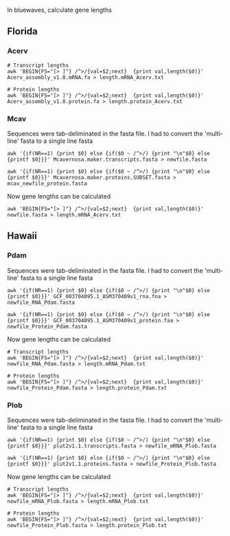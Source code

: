 In bluewaves, calculate gene lengths 

## Florida

### Acerv 

```
# Transcript lengths
awk 'BEGIN{FS="[> ]"} /^>/{val=$2;next}  {print val,length($0)}' Acerv_assembly_v1.0.mRNA.fa > length.mRNA_Acerv.txt

# Protein lengths 
awk 'BEGIN{FS="[> ]"} /^>/{val=$2;next}  {print val,length($0)}' Acerv_assembly_v1.0.protein.fa > length.protein_Acerv.txt

```

### Mcav 

Sequences were tab-deliminated in the fasta file. I had to convert the 'multi-line' fasta to a single line fasta 

```
awk '{if(NR==1) {print $0} else {if($0 ~ /^>/) {print "\n"$0} else {printf $0}}}' Mcavernosa.maker.transcripts.fasta > newfile.fasta

awk '{if(NR==1) {print $0} else {if($0 ~ /^>/) {print "\n"$0} else {printf $0}}}' Mcavernosa.maker.proteins.SUBSET.fasta > mcav_newfile_protein.fasta

```

Now gene lengths can be calculated 

```
awk 'BEGIN{FS="[> ]"} /^>/{val=$2;next}  {print val,length($0)}' newfile.fasta > length.mRNA_Acerv.txt

```

## Hawaii

### Pdam 

Sequences were tab-deliminated in the fasta file. I had to convert the 'multi-line' fasta to a single line fasta 

```
awk '{if(NR==1) {print $0} else {if($0 ~ /^>/) {print "\n"$0} else {printf $0}}}' GCF_003704095.1_ASM370409v1_rna.fna > newfile_RNA_Pdam.fasta

awk '{if(NR==1) {print $0} else {if($0 ~ /^>/) {print "\n"$0} else {printf $0}}}' GCF_003704095.1_ASM370409v1_protein.faa > newfile_Protein_Pdam.fasta

```

Now gene lengths can be calculated 

```
# Transcript lengths
awk 'BEGIN{FS="[> ]"} /^>/{val=$2;next}  {print val,length($0)}' newfile_RNA_Pdam.fasta > length.mRNA_Pdam.txt

# Protein lengths 
awk 'BEGIN{FS="[> ]"} /^>/{val=$2;next}  {print val,length($0)}' newfile_Protein_Pdam.fasta > length.protein_Pdam.txt

```

### Plob 

Sequences were tab-deliminated in the fasta file. I had to convert the 'multi-line' fasta to a single line fasta 

```
awk '{if(NR==1) {print $0} else {if($0 ~ /^>/) {print "\n"$0} else {printf $0}}}' plut2v1.1.transcripts.fasta > newfile_mRNA_Plob.fasta

awk '{if(NR==1) {print $0} else {if($0 ~ /^>/) {print "\n"$0} else {printf $0}}}' plut2v1.1.proteins.fasta > newfile_Protein_Plob.fasta

```

Now gene lengths can be calculated 

```
# Transcript lengths
awk 'BEGIN{FS="[> ]"} /^>/{val=$2;next}  {print val,length($0)}' newfile_mRNA_Plob.fasta > length.mRNA_Plob.txt

# Protein lengths 
awk 'BEGIN{FS="[> ]"} /^>/{val=$2;next}  {print val,length($0)}' newfile_Protein_Plob.fasta > length.protein_Plob.txt
```